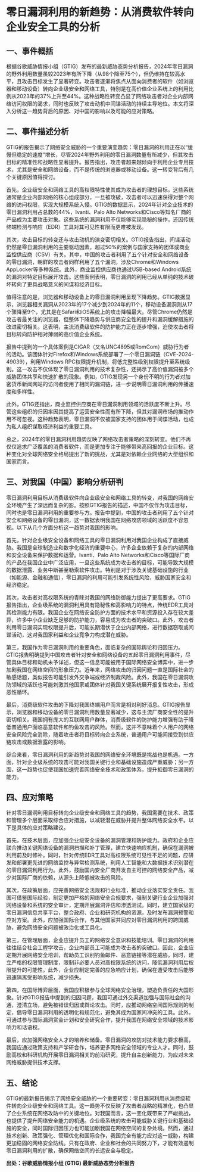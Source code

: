 # 零日漏洞利用的新趋势：从消费软件转向企业安全工具的分析

## 一、事件概括

根据谷歌威胁情报小组（GTIG）发布的最新威胁态势分析报告，2024年零日漏洞的野外利用数量虽较2023年有所下降（从98个降至75个），但仍维持在较高水平，且攻击目标发生了显著转变。攻击者逐渐将焦点从面向消费者的软件（如浏览器和移动设备）转向企业级安全和网络工具，特别是在高价值企业系统上的利用比例从2023年的37%上升至44%。这种战略性转变凸显了网络攻击者对企业内部网络访问权限的渴求，同时也反映了攻击动机中间谍活动的持续主导地位。本文将深入分析这一趋势背后的原因、对中国的影响以及可能的应对策略。

## 二、事件描述分析

GTIG的报告揭示了网络安全威胁的一个重要演变趋势：零日漏洞的利用正在以“缓慢但稳定的速度”增长，尽管2024年野外利用的零日漏洞数量有所减少，但其攻击目标的精准性和战略性显著提升。报告指出，攻击者越来越倾向于利用企业专用技术，尤其是安全和网络设备，而不是传统的浏览器或移动设备。这一转变背后有几个关键原因值得探讨。

首先，企业级安全和网络工具的高权限特性使其成为攻击者的理想目标。这些系统通常是企业内部网络的核心组成部分，一旦被攻破，攻击者可以迅速获得对整个网络的访问权限，实现大规模系统入侵。GTIG的数据显示，2024年针对企业技术的零日漏洞利用占总数的44%，Ivanti、Palo Alto Networks和Cisco等知名厂商的产品成为主要攻击对象。这些系统的漏洞利用不仅能够实现隐秘的操作，还因传统终端检测与响应（EDR）工具对其可见性有限而更难被发现。

其次，攻击目标的转变还与攻击动机的演变密切相关。GTIG报告指出，间谍活动仍然是零日漏洞利用的主要驱动因素，超过50%的案例与国家支持的团体或商业监控供应商（CSV）有关。其中，中国的攻击者利用了五个针对安全和网络设备的零日漏洞，朝鲜的攻击者同样利用了五个漏洞，涉及Chrome和Windows AppLocker等多种系统。此外，商业监控供应商也通过USB-based Android系统的漏洞对特定目标展开攻击。这些案例表明，零日漏洞的利用已经从单纯的技术破坏转向了更具战略意义的间谍和经济目标。

值得注意的是，浏览器和移动设备上的零日漏洞利用呈现下降趋势。GTIG数据显示，浏览器相关漏洞从2023年的17个减少到2024年的11个，移动设备漏洞则从17个骤降至9个，尤其是在Safari和iOS系统上的攻击降幅最大。尽管Chrome仍然是攻击者最关注的浏览器，但整体下降趋势与供应商安全性的提升和漏洞缓解措施的改进密切相关。这表明，主流消费级软件的防护能力正在逐步增强，迫使攻击者将目标转向防护相对薄弱的高价值企业系统。

报告中提到的一个具体案例是CIGAR（又名UNC4895或RomCom）威胁行为者的活动。该团体针对Firefox和Windows系统部署了一个零日漏洞链（CVE-2024-49039），利用Windows RPC权限提升机制，将低完整性级别权限提升至系统级别。这一攻击不仅体现了零日漏洞利用的技术复杂性，还揭示了高价值漏洞被多个威胁团体共享和快速扩散的现象。例如，GTIG发现另一个身份不明的行为者对加密货币新闻网站的访问者使用了相同的漏洞链，进一步说明零日漏洞利用的传播速度和多样性。

此外，GTIG还指出，商业监控供应商在零日漏洞利用领域的活跃度不断上升。尽管这些组织的归因率因其提高了运营安全性而有所下降，但其对漏洞市场的推动作用不可忽视。这种趋势表明，零日漏洞不仅被国家支持的团体用于间谍活动，也成为私人组织谋取经济利益的重要工具。

总之，2024年的零日漏洞利用趋势反映了网络攻击者策略的深刻转变。他们不再仅仅追求广泛覆盖的消费者软件，而是更加专注于能够带来高回报的企业目标。这种变化对全球网络安全格局提出了新的挑战，尤其是对依赖企业网络的大型组织和国家而言。

## 三、对我国（中国）影响分析研判

零日漏洞利用目标从消费级软件向企业级安全和网络工具的转变，对我国的网络安全环境产生了深远而复杂的影。按照GTIG报告的描述，中国不仅作为攻击目标，同时也是零日漏洞利用的重要参与方。报告中提到，中国的攻击者利用了五个针对安全和网络设备的零日漏洞，这一数据表明我国在网络攻防领域的活跃度不容忽视。以下从几个方面分析这一趋势对我国的影响。

首先，针对企业级安全设备和网络工具的零日漏洞利用对我国企业构成了直接威胁。我国是全球制造业和数字化经济的重要中心，许多企业依赖于复杂的内部网络和安全设备来保护数据和运营。Ivanti、Palo Alto Networks和Cisco等国际厂商的产品在我国企业中广泛应用，一旦这些系统成为攻击者的目标，可能导致大规模的数据泄露、业务中断甚至勒索软件攻击。特别是对于涉及关键基础设施的行业（如能源、金融和通信），零日漏洞的利用可能引发系统性风险，威胁国家安全和经济稳定。

其次，攻击者对高权限系统的青睐对我国的网络防御能力提出了更高要求。GTIG报告指出，企业级系统的漏洞利用具有隐秘性和高影响力的特点，传统EDR工具对其检测能力有限。我国企业在网络安全防护方面的技术水平和资源投入存在较大差异，许多中小企业缺乏足够的防护能力，容易成为攻击者的突破口。此外，攻击者利用零日漏洞实现权限提升后，可能长期潜伏于企业内部网络，进行数据窃取或间谍活动，这对我国家利益和企业竞争力构成潜在威胁。

第三，我国作为零日漏洞利用的重要角色，面临复杂的国际舆论和归因压力。GTIG报告明确提到中国攻击者针对安全和网络设备的五起零日漏洞利用事件，尽管具体目标和动机未予详述，但这一信息可能被用于国际网络安全博弈中，进一步加剧我国在网络空间的形象压力。近年来，网络攻击的归因问题一直是国际社会的敏感话题，类似报告可能引发外交争端或经济制裁风险。此外，我国在零日漏洞攻防领域的活跃也可能刺激其他国家或团体针对我国关键系统展开报复性攻击，形成恶性循环。

最后，消费级软件攻击的下降对我国终端用户而言是相对利好消息。GTIG报告显示，浏览器和移动设备的零日漏洞利用数量显著减少，这与主流厂商安全性的提升密切相关。我国拥有庞大的互联网用户群体，消费级软件的防护能力增强有助于降低普通用户面临恶意软件和钓鱼攻击的风险。然而，这并不意味着个人用户的网络安全风险完全消除，随着攻击者将目标转向企业系统，普通用户可能间接受到供应链攻击或数据泄露的影响。

综合来看，零日漏洞利用的新趋势对我国的网络安全环境既是挑战也是机遇。一方面，针对企业级系统的攻击可能对我国关键行业和基础设施造成严重威胁；另一方面，这一趋势也促使我国加速完善网络安全技术和政策体系，提升抵御零日漏洞的能力。

## 四、应对策略

针对零日漏洞利用目标转向企业级安全和网络工具的趋势，我国需要在技术、政策和管理多个层面采取综合应对措施，以减轻潜在威胁并提升整体网络安全水平。以下是具体的应对策略建议。

首先，在技术层面，应加强企业级安全设备的漏洞管理和防护能力。政府和企业应联合推动关键网络设备的漏洞扫描和补丁管理，建立快速响应机制，确保在漏洞被利用前及时修补。同时，针对传统EDR工具对高权限系统可见性不足的问题，应研发和部署更先进的网络监控与异常检测系统，利用人工智能和大数据技术识别潜在的零日漏洞利用行为。此外，鼓励国内安全厂商开发自主可控的网络安全产品，减少对国际厂商的依赖，从源头上降低被攻击的风险。

其次，在政策层面，应完善网络安全法规和行业标准，推动企业落实安全责任。我国可借鉴国际经验，制定更加严格的网络安全合规要求，强制关键行业企业加强对网络设备和系统的安全审计，定期开展漏洞评估和渗透测试。同时，建立国家级的零日漏洞信息共享平台，整合政府、企业和研究机构的资源，及时发布漏洞预警和应对方案。此外，应加强国际合作，与其他国家共同应对零日漏洞利用的跨国威胁，避免网络安全问题被政治化或工具化。

第三，在管理层面，企业应提升员工的网络安全意识和技能培训。零日漏洞的利用往往结合社会工程学攻击，企业内部员工可能成为攻击者的突破口。因此，企业应定期开展网络安全培训，帮助员工识别钓鱼邮件、恶意链接等潜在威胁。同时，建立严格的权限管理制度，限制非必要人员对高权限系统的访问，降低漏洞利用后权限提升的可能性。此外，企业应制定完善的应急响应计划，确保在遭受攻击后能够迅速隔离受影响系统，减少损失。

第四，在国际博弈层面，我国应积极参与全球网络安全治理，塑造负责任的大国形象。针对GTIG报告中提到的归因问题，我国可通过外交渠道加强与国际社会的沟通，澄清立场，避免被错误归因或舆论攻击。同时，应推动网络空间国际规则的制定，倡导零日漏洞利用的透明化和规范化，避免其成为国家间冲突的工具。此外，可通过参与国际漏洞赏金计划和安全研究合作，提升我国在网络安全领域的技术影响力和话语权。

最后，应加强网络安全人才的培养和储备。零日漏洞的攻防对技术能力要求极高，我国应通过政策支持和产学研合作，培养更多网络安全领域的专业人才。同时，鼓励高校和科研机构开展零日漏洞相关的前沿研究，提升自主创新能力，为应对未来网络威胁提供技术支撑。

## 五、结论

GTIG的最新报告揭示了网络安全威胁的一个重要转变：零日漏洞利用从消费级软件转向企业级安全和网络工具。这一趋势不仅反映了攻击者战略的精准化，也凸显了企业系统在网络攻防中的关键地位。对我国而言，这一变化既带来了严峻挑战，也提供了提升网络安全能力的机遇。企业级系统的攻击可能威胁关键行业和基础设施的安全，同时国际归因压力也可能加剧我国在网络空间的复杂处境。然而，通过技术创新、政策强化、管理优化和国际合作，我国完全有能力应对这一威胁，构建更加稳固的网络安全防线。只有在政府、企业和社会的共同努力下，才能有效遏制零日漏洞利用的扩散，确保网络空间的长远安全与稳定。

**出处：谷歌威胁情报小组 (GTIG) 最新威胁态势分析报告**